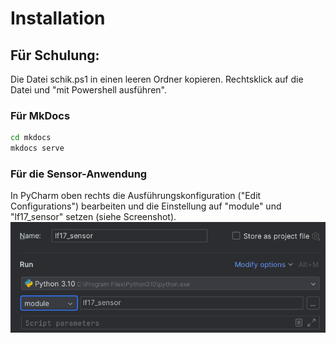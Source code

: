 # Installation

## Für Schulung:

Die Datei schik.ps1 in einen leeren Ordner kopieren. Rechtsklick auf die Datei und "mit Powershell ausführen".

### Für MkDocs

```bash
cd mkdocs
mkdocs serve
```

### Für die Sensor-Anwendung

In PyCharm oben rechts die Ausführungskonfiguration ("Edit Configurations") bearbeiten und die Einstellung auf "module" und "lf17_sensor" setzen (siehe Screenshot).
![screenshot_configuration.png](mkdocs%2Fdocs%2Fimages%2Fscreenshot_configuration.png)
